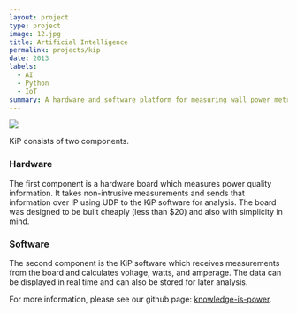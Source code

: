 ```yaml
---
layout: project
type: project
image: 12.jpg
title: Artificial Intelligence
permalink: projects/kip
date: 2013
labels:
  - AI
  - Python
  - IoT
summary: A hardware and software platform for measuring wall power metrics.
---
```


<img class="ui image" src="{{ site.baseurl }}/images/12.jpg">

KiP consists of two components.

### Hardware
The first component is a hardware board which measures power quality information. It takes non-intrusive measurements
and sends that information over IP using UDP to the KiP software for analysis. The board was designed to be built
cheaply (less than $20) and also with simplicity in mind.

### Software
The second component is the KiP software which receives measurements from the board and calculates voltage,
watts, and amperage. The data can be displayed in real time and can also be stored for later analysis.

For more information, please see our github page: <a href="http://anthonyjchriste.github.io/knowledge-is-power/">
<i class="large github icon "></i>knowledge-is-power</a>.

